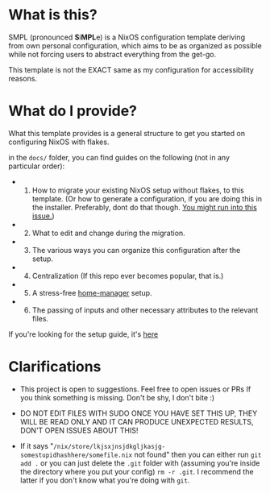 # What is this?

SMPL (pronounced **S**i**MPL**e) is a NixOS configuration template deriving from own personal configuration, which aims to be as organized as possible while not forcing users to abstract everything from the get-go.

This template is not the EXACT same as my configuration for accessibility reasons.

# What do I provide?

What this template provides is a general structure to get you started on configuring NixOS with flakes.

in the `docs/` folder, you can find guides on the following (not in any particular order):

- 1. How to migrate your existing NixOS setup without flakes, to this template. (Or how to generate a configuration, if you are doing this in the installer. Preferably, dont do that though. [You might run into this issue.](https://github.com/NixOS/nixpkgs/issues/85148))
- 2. What to edit and change during the migration.
- 3. The various ways you can organize this configuration after the setup.
- 4. Centralization (If this repo ever becomes popular, that is.)
- 5. A stress-free [home-manager](https://github.com/nix-community/home-manager) setup.
- 6. The passing of inputs and other necessary attributes to the relevant files.

If you're looking for the setup guide, it's [here](https://github.com/ardishko/SMPL/blob/master/docs/Setup.md)

# Clarifications

- This project is open to suggestions. Feel free to open issues or PRs If you think something is missing. Don't be shy, I don't bite :)

- DO NOT EDIT FILES WITH SUDO ONCE YOU HAVE SET THIS UP, THEY WILL BE READ ONLY AND IT CAN PRODUCE UNEXPECTED RESULTS, DON'T OPEN ISSUES ABOUT THIS!

- If it says "`/nix/store/lkjsxjnsjdkgljkasjg-somestupidhashhere/somefile.nix` not found" then you can either run `git add .` or you can just delete the `.git` folder with (assuming you're inside the directory where you put your config) `rm -r .git`. I recommend the latter if you don't know what you're doing with `git`.
